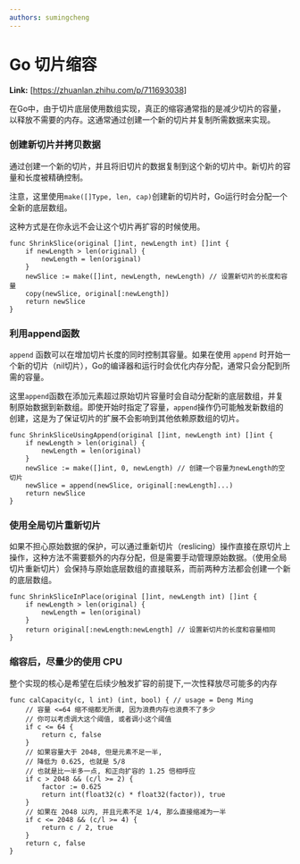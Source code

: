 ```yaml
---
authors: sumingcheng
---
```

# Go 切片缩容



 **Link:** [https://zhuanlan.zhihu.com/p/711693038]



在Go中，由于切片底层使用数组实现，真正的缩容通常指的是减少切片的容量，以释放不需要的内存。这通常通过创建一个新的切片并复制所需数据来实现。

### 创建新切片并拷贝数据  

通过创建一个新的切片，并且将旧切片的数据复制到这个新的切片中。新切片的容量和长度被精确控制。

注意，这里使用`make([]Type, len, cap)`创建新的切片时，Go运行时会分配一个全新的底层数组。

这种方式是在你永远不会让这个切片再扩容的时候使用。

```
func ShrinkSlice(original []int, newLength int) []int {
    if newLength > len(original) {
        newLength = len(original)
    }
    newSlice := make([]int, newLength, newLength) // 设置新切片的长度和容量
    copy(newSlice, original[:newLength])
    return newSlice
}

```
### 利用append函数  

`append` 函数可以在增加切片长度的同时控制其容量。如果在使用 `append` 时开始一个新的切片（nil切片），Go的编译器和运行时会优化内存分配，通常只会分配到所需的容量。

这里`append`函数在添加元素超过原始切片容量时会自动分配新的底层数组，并复制原始数据到新数组。即使开始时指定了容量，`append`操作仍可能触发新数组的创建，这是为了保证切片的扩展不会影响到其他依赖原数组的切片。

```
func ShrinkSliceUsingAppend(original []int, newLength int) []int {
    if newLength > len(original) {
        newLength = len(original)
    }
    newSlice := make([]int, 0, newLength) // 创建一个容量为newLength的空切片
    newSlice = append(newSlice, original[:newLength]...)
    return newSlice
}

```
### 使用全局切片重新切片  

如果不担心原始数据的保护，可以通过重新切片（reslicing）操作直接在原切片上操作，这种方法不需要额外的内存分配，但是需要手动管理原始数据。（使用全局切片重新切片）会保持与原始底层数组的直接联系，而前两种方法都会创建一个新的底层数组。

```
func ShrinkSliceInPlace(original []int, newLength int) []int {
    if newLength > len(original) {
        newLength = len(original)
    }
    return original[:newLength:newLength] // 设置新切片的长度和容量相同
}

```
### 缩容后，尽量少的使用 CPU  

整个实现的核心是希望在后续少触发扩容的前提下,一次性释放尽可能多的内存

```
func calCapacity(c, l int) (int, bool) { // usage = Deng Ming
    // 容量 <=64 缩不缩都无所谓, 因为浪费内存也浪费不了多少
    // 你可以考虑调大这个阈值, 或者调小这个阈值
    if c <= 64 {
        return c, false
    }
    // 如果容量大于 2048, 但是元素不足一半,
    // 降低为 0.625, 也就是 5/8
    // 也就是比一半多一点, 和正向扩容的 1.25 倍相呼应
    if c > 2048 && (c/l >= 2) {
        factor := 0.625
        return int(float32(c) * float32(factor)), true
    }
    // 如果在 2048 以内, 并且元素不足 1/4, 那么直接缩减为一半
    if c <= 2048 && (c/l >= 4) {
        return c / 2, true
    }
    return c, false
}

```
